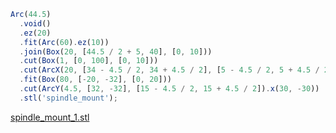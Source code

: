 ```JavaScript
Arc(44.5)
  .void()
  .ez(20)
  .fit(Arc(60).ez(10))
  .join(Box(20, [44.5 / 2 + 5, 40], [0, 10]))
  .cut(Box(1, [0, 100], [0, 10]))
  .cut(ArcX(20, [34 - 4.5 / 2, 34 + 4.5 / 2], [5 - 4.5 / 2, 5 + 4.5 / 2]))
  .fit(Box(80, [-20, -32], [0, 20]))
  .cut(ArcY(4.5, [32, -32], [15 - 4.5 / 2, 15 + 4.5 / 2]).x(30, -30))
  .stl('spindle_mount');
```

[spindle_mount_1.stl](spindle_mount.spindle_mount_1.stl)
